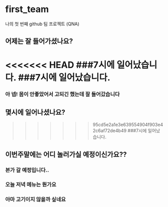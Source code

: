 # first_team
나의 첫 번째 github 팀 프로젝트 (QNA)
## 어제는 잘 들어가셨나요?
<<<<<<< HEAD
###7시에 일어났습니다.
###7시에 일어났습니다.
=======
### 아 넵! 몸이 안좋았어서 고되긴 했는데 잘 들어갔습니다
## 몇시에 일어나셨나요?
>>>>>>> 95cd5e2a1e3e639554904f903e42c6af72de4b49
###7시에 일어났습니다.
## 이번주말에는 어디 놀러가실 예정이신가요??
### 본가 갈 예정입니다..
### 오늘 저녁 메뉴는 뭔가요
### 아마 고기이지 않을까 싶네요
